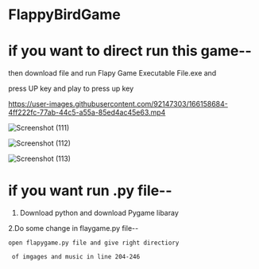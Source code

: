 # FlappyBirdGame
# if you want to direct run this game--
then download file and run Flapy Game Executable File.exe and 

press UP key and play to press up key

https://user-images.githubusercontent.com/92147303/166158684-4ff222fc-77ab-44c5-a55a-85ed4ac45e63.mp4



![Screenshot (111)](https://user-images.githubusercontent.com/92147303/166158655-9a4de0fe-93b2-45bc-9a37-10469e02781b.png)





![Screenshot (112)](https://user-images.githubusercontent.com/92147303/166158659-fdcf29b3-cab2-48e2-8246-2665d2bcb738.png)




![Screenshot (113)](https://user-images.githubusercontent.com/92147303/166158661-31eac954-fcf4-4008-bbcc-4cce29279585.png)

# if you want run .py file--
1. Download python and download Pygame libaray

2.Do some change in flaygame.py file--
 
    open flapygame.py file and give right directiory
 
     of imgages and music in line 204-246
